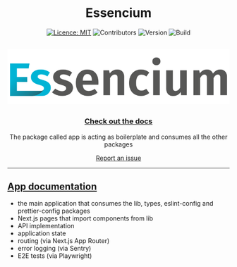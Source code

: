 <div align="center">

# Essencium

[![Licence: MIT](https://img.shields.io/badge/licence-MIT-yellow.svg)](https://opensource.org/licenses/MIT) ![Contributors](https://img.shields.io/github/contributors/Frachtwerk/essencium-frontend) ![Version](https://img.shields.io/github/package-json/v/Frachtwerk/essencium-frontend?filename=packages%2Fapp%2Fpackage.json&label=Essencium-app&color=00b5d6CMYK) ![Build](https://github.com/Frachtwerk/essencium-frontend/actions/workflows/ci.yml/badge.svg)

## ![Essencium Logo](../app/public/img/web/logotype_400x100px.svg)

### [Check out the docs](https://docs.essencium.dev)

The package called app is acting as boilerplate and consumes all the other packages

[Report an issue](https://github.com/Frachtwerk/essencium-frontend/issues)

</div>

---

## [App documentation](https://docs.essencium.dev/devguide/packageResponsibilities)

- the main application that consumes the lib, types, eslint-config and prettier-config packages
- Next.js pages that import components from lib
- API implementation
- application state
- routing (via Next.js App Router)
- error logging (via Sentry)
- E2E tests (via Playwright)
